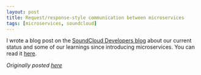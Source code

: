 ```yaml
---
layout: post
title: Request/response-style communication between microservices
tags: [microservices, soundcloud]
---
```


I wrote a blog post on the [SoundCloud Developers blog](https://developers.soundcloud.com/blog) about our current status and some of our learnings since introducing microservices. 
You can read it [here](https://developers.soundcloud.com/blog/synchronous-communication-for-microservices-current-status-and-learnings).

_Originally posted [here](http://kdevlog.blogspot.com/2016/07/requestresponse-style-communication.html)_